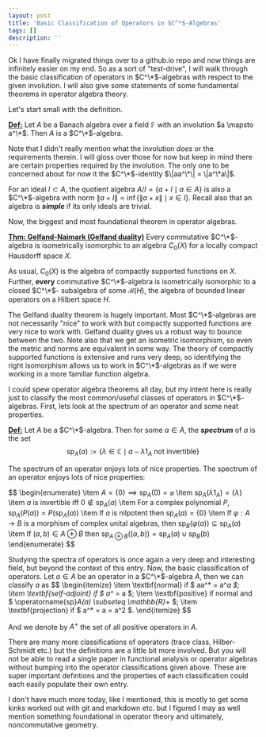 ```yaml
---
layout: post
title: 'Basic Classification of Operators in $C^*$-Algebras'
tags: []
description: ''
---
```


Ok I have finally migrated things over to a github.io repo and now things are infinitely
easier on my end. So as a sort of "test-drive", I will walk through the basic
classification of operators in $C^\*$-algebras with respect to the given involution.
I will also give some statements of some fundamental theorems in operator algebra
theory.

Let's start small with the definition.

<ins>**Def:**</ins> Let $A$ be a Banach algebra over a field $\mathbb{F}$ with an
involution $a \mapsto a^\*$. Then $A$ is a $C^\*$-algebra.

Note that I didn't really mention what the involution *does* or the requirements
therein. I will gloss over those for now but keep in mind there are certain properties
required by the involution. The only one to be concerned about for now it the
$C^\*$-identity $\|aa^\*\| = \|a^\*a\|$.

For an ideal $I \subset A$, the quotient algebra $A/I = \{a+I \mid a \in A \}$ is
also a $C^\*$-algebra with norm $\| a+I\| = \inf \{ \| a+x \| \mid x \in I\}$. Recall
also that an algebra is ***simple*** if its only ideals are trivial.

Now, the biggest and most foundational theorem in operator algebras.

<ins>**Thm: Gelfand-Naimark (Gelfand duality)**</ins> Every commutative $C^\*$-algebra
is isometrically isomorphic to an algebra $C_0(X)$ for a locally compact Hausdorff
space $X$.

As usual, $C_0(X)$ is the algebra of compactly supported functions on $X$. Further,
**every** commutative $C^\*$-algebra is isometrically isomorphic to a closed $C^\*$-
subalgebra of some $\mathcal B(H)$, the algebra of bounded linear operators on a 
Hilbert space $H$.

The Gelfand duality theorem is hugely important. Most $C^\*$-algebras are not necessarily
"nice" to work with but compactly supported functions are very nice to work with.
Gelfand duality gives us a robust way to bounce between the two. Note also that
we get an isometric isomorphism, so even the metric and norms are equivalent in some
way. The theory of compactly supported functions is extensive and runs very deep,
so identifying the right isomorphism allows us to work in $C^\*$-algebras as if we
were working in a more familiar function algebra.

I could spew operator algebra theorems all day, but my intent here is really just
to classify the most common/useful classes of operators in $C^\*$-algebras. First,
lets look at the spectrum of an operator and some neat properties.

<ins>**Def:**</ins> Let $A$ be a $C^\*$-algebra. Then for some $a \in A$, the ***spectrum***
of $a$ is the set
$$
\operatorname{sp}_A (a) := \{ \lambda \in \mathbb{C} \mid a - \lambda 1_A \text{  not invertible} \}
$$

The spectrum of an operator enjoys lots of nice properties.
The spectrum of an operator enjoys lots of nice properties:

$$
\begin{enumerate}
  \item $A = \{0\} \implies \operatorname{sp}_A (0) = \varnothing$
  \item $\operatorname{sp}_A (\lambda 1_A) = \{\lambda\}$
  \item $a$ is invertible iff $0 \notin \operatorname{sp}_A(a)$
  \item For a complex polynomial $P$, $\operatorname{sp}_A (P(a)) = P(\operatorname{sp}_A (a))$
  \item If $a$ is nilpotent then $\operatorname{sp}_A (a) = \{0\}$
  \item If $\varphi:A \to B$ is a morphism of complex unital algebras, then $\operatorname{sp}_B (\varphi(a)) \subseteq \operatorname{sp}_A (a)$
  \item If $(a,b) \in A \oplus B$ then $\operatorname{sp}_{A \oplus B}((a,b)) = \operatorname{sp}_A(a) \cup \operatorname{sp}_B(b)$
\end{enumerate}
$$

Studying the spectra of operators is once again a very deep and interesting field,
but beyond the context of this entry. Now, the basic classification of operators.
Let $a \in A$ be an operator in a $C^\*$-algebra $A$, then we can classify $a$ as
$$
\begin{itemize}
  \item \textbf{normal} if $ aa^* = a^*a $;
  \item \textbf{self-adjoint} if $ a^* = a $;
  \item \textbf{positive} if normal and $ \operatorname{sp}_A(a) \subseteq \mathbb{R}_+ $;
  \item \textbf{projection} if $ a^* = a = a^2 $.
\end{itemize}
$$

And we denote by $A^+$ the set of all positive operators in $A$. 

There are many more classifications of operators (trace class, Hilber-Schmidt etc.)
but the definitions are a little bit more involved. But you will not be able to read
a single paper in functional analysis or operator algebras without bumping into
the operator classifications given above. These are super important defintions and
the properties of each classification could each easily populate their own entry.

I don't have much more today, like I mentioned, this is mostly to get some kinks
worked out with git and markdown etc. but I figured I may as well mention something
foundational in operator theory and ultimately, noncommutative geometry.